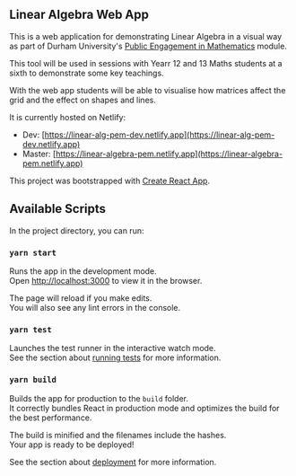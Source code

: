 ## Linear Algebra Web App

This is a web application for demonstrating Linear Algebra in a visual way as part of Durham University's [Public Engagement in Mathematics](https://www.dur.ac.uk/faculty.handbook/archive/module_description/?year=2020&module_code=MATH3461) module.

This tool will be used in sessions with Yearr 12 and 13 Maths students at a sixth to demonstrate some key teachings.

With the web app students will be able to visualise how matrices affect the grid and the effect on shapes and lines.

It is currently hosted on Netlify:
- Dev: [https://linear-alg-pem-dev.netlify.app](https://linear-alg-pem-dev.netlify.app)
- Master: [https://linear-algebra-pem.netlify.app](https://linear-algebra-pem.netlify.app)


This project was bootstrapped with [Create React App](https://github.com/facebook/create-react-app).

## Available Scripts

In the project directory, you can run:

### `yarn start`

Runs the app in the development mode.\
Open [http://localhost:3000](http://localhost:3000) to view it in the browser.

The page will reload if you make edits.\
You will also see any lint errors in the console.

### `yarn test`

Launches the test runner in the interactive watch mode.\
See the section about [running tests](https://facebook.github.io/create-react-app/docs/running-tests) for more information.

### `yarn build`

Builds the app for production to the `build` folder.\
It correctly bundles React in production mode and optimizes the build for the best performance.

The build is minified and the filenames include the hashes.\
Your app is ready to be deployed!

See the section about [deployment](https://facebook.github.io/create-react-app/docs/deployment) for more information.
